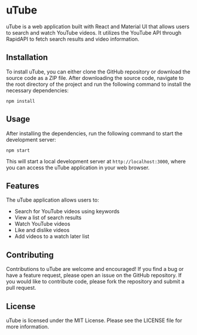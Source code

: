 
# uTube

uTube is a web application built with React and Material UI that allows users to search and watch YouTube videos. It utilizes the YouTube API through RapidAPI to fetch search results and video information.

## Installation

To install uTube, you can either clone the GitHub repository or download the source code as a ZIP file. After downloading the source code, navigate to the root directory of the project and run the following command to install the necessary dependencies:

`npm install` 

## Usage

After installing the dependencies, run the following command to start the development server:

`npm start` 

This will start a local development server at `http://localhost:3000`, where you can access the uTube application in your web browser.

## Features

The uTube application allows users to:

-   Search for YouTube videos using keywords
-   View a list of search results
-   Watch YouTube videos
-   Like and dislike videos
-   Add videos to a watch later list

## Contributing

Contributions to uTube are welcome and encouraged! If you find a bug or have a feature request, please open an issue on the GitHub repository. If you would like to contribute code, please fork the repository and submit a pull request.

## License

uTube is licensed under the MIT License. Please see the LICENSE file for more information.